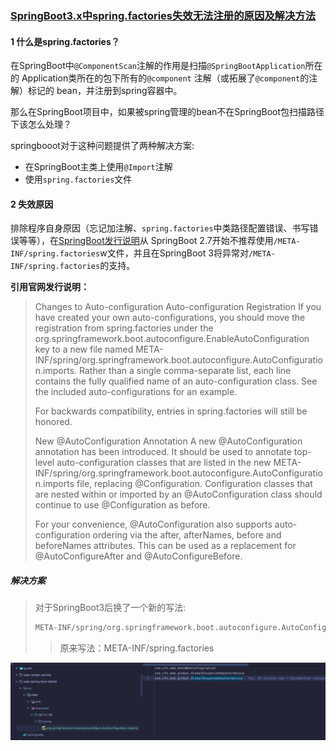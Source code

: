 ### [SpringBoot3.x中spring.factories失效无法注册的原因及解决方法](../README.md)

#### 1 什么是spring.factories？

 在SpringBoot中`@ComponentScan`注解的作用是扫描`@SpringBootApplication`所在的 Application类所在的包下所有的`@component`
注解（或拓展了`@component`的注解）标记的 bean，并注册到spring容器中。

 那么在SpringBoot项目中，如果被spring管理的bean不在SpringBoot包扫描路径下该怎么处理？

springbooot对于这种问题提供了两种解决方案:

+ 在SpringBoot主类上使用`@Import`注解
+ 使用`spring.factories`文件

#### 2 失效原因

 排除程序自身原因（忘记加注解、`spring.factories`中类路径配置错误、书写错误等等），在[SpringBoot发行说明](https://github.com/spring-projects/spring-boot/wiki/Spring-Boot-2.7-Release-Notes#changes-to-auto-configuration)从
SpringBoot 2.7开始不推荐使用`/META-INF/spring.factories`w文件，并且在SpringBoot 3将异常对`/META-INF/spring.factories`的支持。

**引用官网发行说明：**

> Changes to Auto-configuration
> Auto-configuration Registration
> If you have created your own auto-configurations, you should move the registration from spring.factories under the org.springframework.boot.autoconfigure.EnableAutoConfiguration key to a new file named META-INF/spring/org.springframework.boot.autoconfigure.AutoConfiguration.imports. Rather than a single comma-separate list, each line contains the fully qualified name of an auto-configuration class. See the included auto-configurations for an example.
>
> For backwards compatibility, entries in spring.factories will still be honored.
>
> New @AutoConfiguration Annotation
> A new @AutoConfiguration annotation has been introduced. It should be used to annotate top-level auto-configuration classes that are listed in the new META-INF/spring/org.springframework.boot.autoconfigure.AutoConfiguration.imports file, replacing @Configuration. Configuration classes that are nested within or imported by an @AutoConfiguration class should continue to use @Configuration as before.
>
> For your convenience, @AutoConfiguration also supports auto-configuration ordering via the after, afterNames, before and beforeNames attributes. This can be used as a replacement for @AutoConfigureAfter and @AutoConfigureBefore.

##### 解决方案

> 对于SpringBoot3后换了一个新的写法:
>
> ```sh
> META-INF/spring/org.springframework.boot.autoconfigure.AutoConfiguration.imports
> ```
>
> > 原来写法：META-INF/spring.factories
>


![](../resources/images/springboot3.x中spring.factories失效无法注册的原因及解决方法.png)
